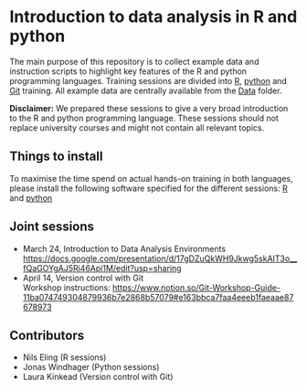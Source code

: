 # Introduction to data analysis in R and python

The main purpose of this repository is to collect example data and instruction scripts to highlight key features of the R and python programming languages.
Training sessions are divided into [R](../master/R), [python](../master/python) and [Git](../master/Git) training.
All example data are centrally available from the [Data](../master/Data) folder.

**Disclaimer:** We prepared these sessions to give a very broad introduction to the R and python programming language.
These sessions should not replace university courses and might not contain all relevant topics.

## Things to install

To maximise the time spend on actual hands-on training in both languages, please install the following software specified for the different sessions: [R](../master/R) and [python](../master/python) 

## Joint sessions

* March 24, Introduction to Data Analysis Environments  
  https://docs.google.com/presentation/d/17gDZuQkWH9Jkwg5skAIT3o__fQaGOYgAJ5Ri46Api1M/edit?usp=sharing
* April 14, Version control with Git  
  Workshop instructions: https://www.notion.so/Git-Workshop-Guide-11ba074749304879936b7e2868b57079#e163bbca7faa4eeeb1faeaae87678973 

## Contributors

* Nils Eling (R sessions)
* Jonas Windhager (Python sessions)
* Laura Kinkead (Version control with Git)
